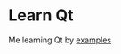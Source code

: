 # Learn Qt

Me learning Qt by [examples](https://doc-snapshots.qt.io/qtforpython/tutorials/index.html)
